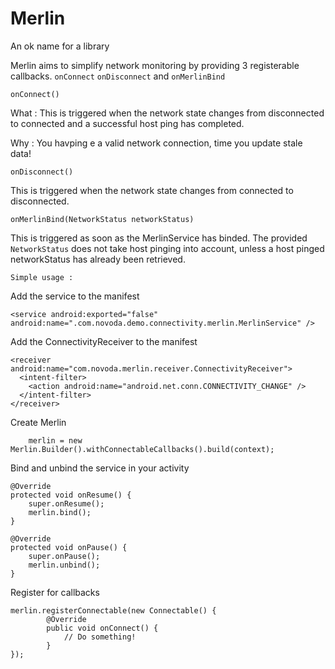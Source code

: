 Merlin
======

An ok name for a library


Merlin aims to simplify network monitoring by providing 3 registerable callbacks. ``onConnect`` ``onDisconnect`` and ``onMerlinBind``

    onConnect()

What :
This is triggered when the network state changes from disconnected to connected and a successful host ping has completed.

Why :
You havping e a valid network connection, time you update stale data!

    onDisconnect()

This is triggered when the network state changes from connected to disconnected.

    onMerlinBind(NetworkStatus networkStatus)

This is triggered as soon as the MerlinService has binded. The provided ``NetworkStatus`` does not take host pinging into account, unless a host pinged networkStatus has already been retrieved.


``Simple usage :``

Add the service to the manifest

    <service android:exported="false" android:name=".com.novoda.demo.connectivity.merlin.MerlinService" />

Add the ConnectivityReceiver to the manifest

    <receiver android:name="com.novoda.merlin.receiver.ConnectivityReceiver">
      <intent-filter>
        <action android:name="android.net.conn.CONNECTIVITY_CHANGE" />
      </intent-filter>
    </receiver>

Create Merlin

        merlin = new Merlin.Builder().withConnectableCallbacks().build(context);

Bind and unbind the service in your activity

    @Override
    protected void onResume() {
        super.onResume();
        merlin.bind();
    }

    @Override
    protected void onPause() {
        super.onPause();
        merlin.unbind();
    }

Register for callbacks

    merlin.registerConnectable(new Connectable() {
            @Override
            public void onConnect() {
                // Do something!
            }
    });
